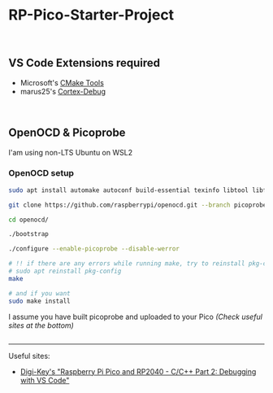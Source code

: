 # RP-Pico-Starter-Project

&nbsp;

## VS Code Extensions required

- Microsoft's [CMake Tools](https://marketplace.visualstudio.com/items?itemName=ms-vscode.cmake-tools)
- marus25's [Cortex-Debug](https://marketplace.visualstudio.com/items?itemName=marus25.cortex-debug)

&nbsp;

## OpenOCD & Picoprobe

I'am using non-LTS Ubuntu on WSL2

### OpenOCD setup

```sh
sudo apt install automake autoconf build-essential texinfo libtool libftdi-dev libusb-1.0-0-dev

git clone https://github.com/raspberrypi/openocd.git --branch picoprobe --depth=1 --no-single-branch

cd openocd/

./bootstrap

./configure --enable-picoprobe --disable-werror

# !! if there are any errors while running make, try to reinstall pkg-config
# sudo apt reinstall pkg-config
make

# and if you want
sudo make install
```

I assume you have built picoprobe and uploaded to your Pico _(Check useful sites at the bottom)_

```sh
```

-----
Useful sites:

- [Digi-Key's "Raspberry Pi Pico and RP2040 - C/C++ Part 2: Debugging with VS Code"](https://www.digikey.be/en/maker/projects/raspberry-pi-pico-and-rp2040-cc-part-2-debugging-with-vs-code/470abc7efb07432b82c95f6f67f184c0)
